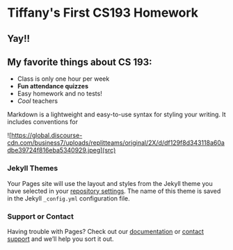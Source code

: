 # Tiffany's First CS193 Homework

## Yay!!

## My favorite things about CS 193:
- Class is only one hour per week
- **Fun attendance quizzes**
- Easy homework and no tests!
- _Cool_ teachers

Markdown is a lightweight and easy-to-use syntax for styling your writing. It includes conventions for

![https://global.discourse-cdn.com/business7/uploads/replitteams/original/2X/d/df129f8d343118a60adbe39724f816eba5340929.jpeg](src)

### Jekyll Themes

Your Pages site will use the layout and styles from the Jekyll theme you have selected in your [repository settings](https://github.com/kalutes/CS193_Fall18_Lab1/settings). The name of this theme is saved in the Jekyll `_config.yml` configuration file.

### Support or Contact

Having trouble with Pages? Check out our [documentation](https://help.github.com/categories/github-pages-basics/) or [contact support](https://github.com/contact) and we’ll help you sort it out.
